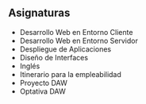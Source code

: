 ## Asignaturas

- Desarrollo Web en Entorno Cliente
- Desarrollo Web en Entorno Servidor
- Despliegue de Aplicaciones
- Diseño de Interfaces
- Inglés
- Itinerario para la empleabilidad
- Proyecto DAW
- Optativa DAW